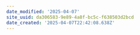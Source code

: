 ```yaml
---
date_modified: '2025-04-07'
site_uuid: da306583-9e89-4a8f-bc5c-f638503d2bcd
date_created: '2025-04-07T22:42:08.638Z'
---
```


